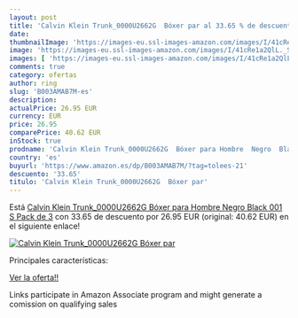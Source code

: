 ```yaml
---
layout: post
title: 'Calvin Klein Trunk_0000U2662G  Bóxer par al 33.65 % de descuento'
date: 
thumbnailImage: 'https://images-eu.ssl-images-amazon.com/images/I/41cRe1a2QlL._SL200_.jpg'
image: 'https://images-eu.ssl-images-amazon.com/images/I/41cRe1a2QlL._SL200_.jpg'
images: [ 'https://images-eu.ssl-images-amazon.com/images/I/41cRe1a2QlL._SL200_.jpg' ]
comments: true
category: ofertas
author: ring
slug: 'B003AMAB7M-es'
description:
actualPrice: 26.95 EUR
currency: EUR
price: 26.95
comparePrice: 40.62 EUR
inStock: true
prodname: 'Calvin Klein Trunk_0000U2662G  Bóxer para Hombre  Negro  Black 001   S  Pack de 3'
country: 'es'
buyurl: 'https://www.amazon.es/dp/B003AMAB7M/?tag=tolees-21'
descuento: '33.65'
titulo: 'Calvin Klein Trunk_0000U2662G  Bóxer par'
---
```


Está [Calvin Klein Trunk_0000U2662G  Bóxer para Hombre  Negro  Black 001   S  Pack de 3](https://www.amazon.es/dp/B003AMAB7M/?tag=tolees-21) con 33.65 de descuento por 26.95 EUR (original: 40.62 EUR) en el siguiente enlace!

[![Calvin Klein Trunk_0000U2662G  Bóxer par](https://images-eu.ssl-images-amazon.com/images/I/41cRe1a2QlL._SL200_.jpg)](https://www.amazon.es/dp/B003AMAB7M/?tag=tolees-21)

Principales características:


[Ver la oferta!!](https://www.amazon.es/dp/B003AMAB7M/?tag=tolees-21)

Links participate in Amazon Associate program and might generate a comission on qualifying sales



